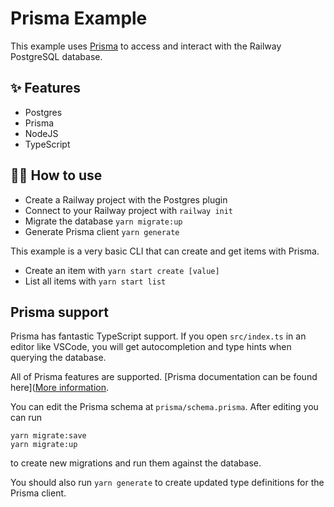 # Prisma Example

This example uses [Prisma](https://www.prisma.io/) to access and interact with
the Railway PostgreSQL database.

## ✨ Features

- Postgres
- Prisma
- NodeJS
- TypeScript

## 💁‍♀️ How to use

- Create a Railway project with the Postgres plugin
- Connect to your Railway project with `railway init`
- Migrate the database `yarn migrate:up`
- Generate Prisma client `yarn generate`

This example is a very basic CLI that can create and get items with Prisma.

- Create an item with `yarn start create [value]`
- List all items with `yarn start list`

## Prisma support

Prisma has fantastic TypeScript support. If you open `src/index.ts` in an editor
like VSCode, you will get autocompletion and type hints when querying the
database.

All of Prisma features are supported. [Prisma documentation can be found
here]([More
information](https://www.prisma.io/docs/reference/tools-and-interfaces/prisma-client/).

You can edit the Prisma schema at `prisma/schema.prisma`. After editing you can
run

```shell
yarn migrate:save
yarn migrate:up
```

to create new migrations and run them against the database.

You should also run `yarn generate` to create updated type definitions for the
Prisma client.
